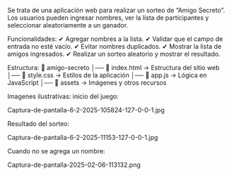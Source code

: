 Se trata de una aplicación web para realizar un sorteo de “Amigo Secreto”. Los usuarios pueden ingresar nombres, ver la lista de participantes y seleccionar aleatoriamente a un ganador.

Funcionalidades:
✔ Agregar nombres a la lista.
✔ Validar que el campo de entrada no esté vacío.
✔ Evitar nombres duplicados.
✔ Mostrar la lista de amigos ingresados.
✔ Realizar un sorteo aleatorio y mostrar el resultado.

Estructura:
📁 amigo-secreto
│── 📄 index.html → Estructura del sitio web
│── 📄 style.css → Estilos de la aplicación
│── 📄 app.js → Lógica en JavaScript
│── 📁 assets → Imágenes y otros recursos

Imagenes ilustrativas:
inicio del juego:

Captura-de-pantalla-6-2-2025-105824-127-0-0-1.jpg

Resultado del sorteo:

Captura-de-pantalla-6-2-2025-11153-127-0-0-1.jpg

Cuando no se agrega un nombre:

Captura-de-pantalla-2025-02-06-113132.png
